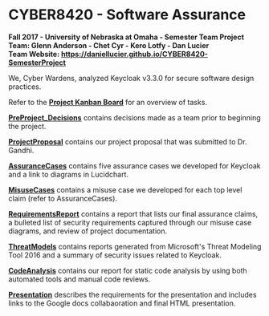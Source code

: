 CYBER8420 - Software Assurance
============================
<strong>Fall 2017 - University of Nebraska at Omaha - Semester Team Project
<br>Team: Glenn Anderson - Chet Cyr - Kero Lotfy - Dan Lucier
<br> Team Website: https://daniellucier.github.io/CYBER8420-SemesterProject
</strong>

We, Cyber Wardens, analyzed Keycloak v3.3.0 for secure software design practices.

Refer to the <strong><a href="https://github.com/DanielLucier/CYBER8420-SemesterProject/projects/1">Project Kanban Board</a></strong> for an overview of tasks.

<strong><a href="https://github.com/DanielLucier/CYBER8420-SemesterProject/tree/master/PreProject_Decisions">PreProject_Decisions</a></strong> contains decisions made as a team prior to beginning the project.

<strong><a href="https://github.com/DanielLucier/CYBER8420-SemesterProject/tree/master/ProjectProposal">ProjectProposal</a></strong> contains our project proposal that was submitted to Dr. Gandhi.

<strong><a href="https://github.com/DanielLucier/CYBER8420-SemesterProject/tree/master/AssuranceCases">AssuranceCases</a></strong> contains five assurance cases we developed for Keycloak and a link to diagrams in Lucidchart.

<strong><a href="https://github.com/DanielLucier/CYBER8420-SemesterProject/tree/master/MisuseCases">MisuseCases</a></strong> contains a misuse case we developed for each top level claim (refer to AssuranceCases).

<strong><a href="https://github.com/DanielLucier/CYBER8420-SemesterProject/tree/master/RequirementsReport">RequirementsReport</a></strong> contains a report that lists our final assurance claims, a bulleted list of security requirements captured through our misuse case diagrams, and review of project documentation.


<strong><a href="https://github.com/DanielLucier/CYBER8420-SemesterProject/tree/master/ThreatModels">ThreatModels</a></strong> contains reports generated from Microsoft's Threat Modeling Tool 2016 and a summary of security issues related to Keycloak.


<strong><a href="https://github.com/DanielLucier/CYBER8420-SemesterProject/tree/master/CodeAnalysis">CodeAnalysis</a></strong>
contains our report for static code analysis by using both automated tools and manual code reviews. 

<strong><a href="https://github.com/DanielLucier/CYBER8420-SemesterProject/tree/master/Presentation">Presentation</a></strong> describes the requirements for the presentation and includes links to the Google docs collabaoration and final HTML presentation.

